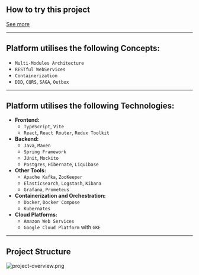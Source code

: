 ## How to try this project
[See more](infrastructure/docker-compose/HELP.md)

---

## Platform utilises the following Concepts:
- `Multi-Modules Architecture`
- `RESTful WebServices`
- `Containerization`
- `DDD`, `CQRS`, `SAGA`, `Outbox`

---

## Platform utilises the following Technologies:
- **Frontend:**
    - `TypeScript`, `Vite`
    - `React`, `React Router`, `Redux Toolkit`
- **Backend:**
    - `Java`, `Maven`
    - `Spring Framework`
    - `JUnit`, `Mockito`
    - `Postgres`, `Hibernate`, `Liquibase`
- **Other Tools:**
    - `Apache Kafka`, `ZooKeeper`
    - `Elasticsearch`, `Logstash`, `Kibana`
    - `Grafana`, `Prometeus`
- **Containerization and Orchestration:**
    - `Docker`, `Docker Compose`
    - `Kubernates`
- **Cloud Platforms:**
    - `Amazon Web Services`
    - `Google Cloud Platform` with `GKE`

--- 

## Project Structure
![project-overview.png](imgs/project-overview.png)

